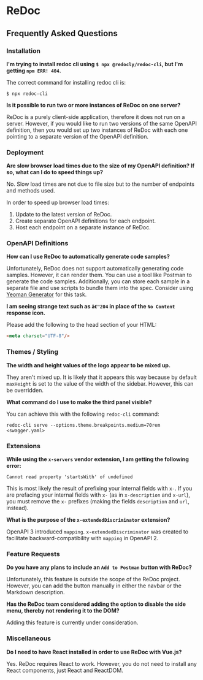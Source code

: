 # ReDoc

## Frequently Asked Questions

### Installation

**I'm trying to install redoc cli using `$ npx @redocly/redoc-cli`, but I'm getting `npm ERR! 404`.**

The correct command for installing redoc cli is:

    $ npx redoc-cli

**Is it possible to run two or more instances of ReDoc on one server?**

ReDoc is a purely client-side application, therefore it does not run on a server. However, if you would like to run two versions of the same OpenAPI definition, then you would set up two instances of ReDoc with each one pointing to a separate version of the OpenAPI definition.

### Deployment

**Are slow browser load times due to the size of my OpenAPI definition? If so, what can I do to speed things up?**

No. Slow load times are not due to file size but to the number of endpoints and methods used.

In order to speed up browser load times:

  1. Update to the latest version of ReDoc.
  2. Create separate OpenAPI definitions for each endpoint.
  3. Host each endpoint on a separate instance of ReDoc.

### OpenAPI Definitions

**How can I use ReDoc to automatically generate code samples?**

Unfortunately, ReDoc does not support automatically generating code samples. However, it can render them. You can use a tool like Postman to generate the code samples. Additionally, you can store each sample in a separate file and use scripts to bundle them into the spec. Consider using [Yeoman Generator](https://github.com/Rebilly/generator-openapi-repo) for this task.

**I am seeing strange text such as `â€"204` in place of the `No Content` response icon.**

Please add the following to the head section of your HTML:

```html
<meta charset="UTF-8"/>
```

### Themes / Styling

**The width and height values of the logo appear to be mixed up.**

They aren't mixed up. It is likely that it appears this way because by default `maxHeight` is set to the value of the width of the sidebar. However, this can be overridden.

**What command do I use to make the third panel visible?**

You can achieve this with the following `redoc-cli` command:

    redoc-cli serve --options.theme.breakpoints.medium=70rem <swagger.yaml>

### Extensions

**While using the `x-servers` vendor extension, I am getting the following error:**

    Cannot read property 'startsWith' of undefined

This is most likely the result of prefixing your internal fields with `x-`. If you are prefacing your internal fields with `x-` (as in `x-description` and `x-url`), you must remove the `x-` prefixes (making the fields `description` and `url`, instead).

**What is the purpose of the `x-extendedDiscriminator` extension?**

OpenAPI 3 introduced `mapping`. `x-extendedDiscriminator` was created to facilitate backward-compatibility with `mapping` in OpenAPI 2.

### Feature Requests

**Do you have any plans to include an `Add to Postman` button with ReDoc?**

Unfortunately, this feature is outside the scope of the ReDoc project. However, you can add the button manually in either the navbar or the Markdown description.

**Has the ReDoc team considered adding the option to disable the side menu, thereby not rendering it to the DOM?**

Adding this feature is currently under consideration.

### Miscellaneous

**Do I need to have React installed in order to use ReDoc with Vue.js?**

Yes. ReDoc requires React to work. However, you do not need to install any React components, just React and ReactDOM.
